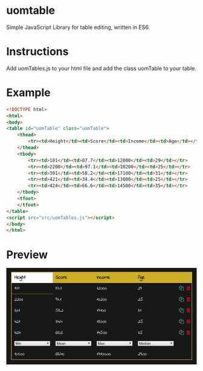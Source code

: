 # uomtable
Simple JavaScript Library for table editing, written in ES6.

# Instructions
Add uomTables.js to your html file and add the class uomTable to your table.

# Example
```html
<!DOCTYPE html>
<html>
<body>
<table id="uomTable" class="uomTable">
	<thead>
		<tr><td>Height</td><td>Score</td><td>Income</td><td>Age</td></tr>
	</thead>
	<tbody>
		<tr><td>101</td><td>87.7</td><td>12000</td><td>29</td></tr>
		<tr><td>2200</td><td>97.1</td><td>10200</td><td>25</td></tr>
		<tr><td>301</td><td>58.2</td><td>17100</td><td>31</td></tr>
		<tr><td>421</td><td>34.4</td><td>13000</td><td>25</td></tr>
		<tr><td>424</td><td>66.6</td><td>14500</td><td>35</td></tr>
	</tbody>
	<tfoot>
	</tfoot>
</table>
<script src="src/uomTables.js"></script>
</body>
</html>
```

# Preview
![Preview](example.jpg "Preview")
